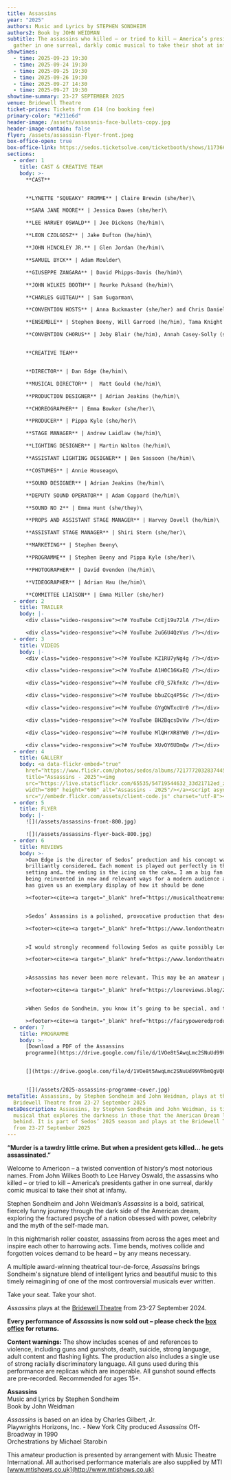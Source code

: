 ```yaml
---
title: Assassins
year: "2025"
authors: Music and Lyrics by STEPHEN SONDHEIM
authors2: Book by JOHN WEIDMAN
subtitle: The assassins who killed – or tried to kill – America’s presidents
  gather in one surreal, darkly comic musical to take their shot at infamy.
showtimes:
  - time: 2025-09-23 19:30
  - time: 2025-09-24 19:30
  - time: 2025-09-25 19:30
  - time: 2025-09-26 19:30
  - time: 2025-09-27 14:30
  - time: 2025-09-27 19:30
showtime-summary: 23-27 SEPTEMBER 2025
venue: Bridewell Theatre
ticket-prices: Tickets from £14 (no booking fee)
primary-color: "#211e6d"
header-image: /assets/assassnis-face-bullets-copy.jpg
header-image-contain: false
flyer: /assets/assassisn-flyer-front.jpeg
box-office-open: true
box-office-link: https://sedos.ticketsolve.com/ticketbooth/shows/1173660211
sections:
  - order: 1
    title: CAST & CREATIVE TEAM
    body: >-
      **CAST**


      **LYNETTE "SQUEAKY" FROMME** | Claire Brewin (she/her)\

      **SARA JANE MOORE** | Jessica Dawes (she/her)\

      **LEE HARVEY OSWALD** | Joe Dickens (he/him)\

      **LEON CZOLGOSZ** | Jake Dufton (he/him)\

      **JOHN HINCKLEY JR.** | Glen Jordan (he/him)\

      **SAMUEL BYCK** | Adam Moulder\

      **GIUSEPPE ZANGARA** | David Phipps-Davis (he/him)\

      **JOHN WILKES BOOTH** | Rourke Puksand (he/him)\

      **CHARLES GUITEAU** | Sam Sugarman\

      **CONVENTION HOSTS** | Anna Buckmaster (she/her) and Chris Daniel Cahill (he/him)\

      **ENSEMBLE** | Stephen Beeny, Will Garrood (he/him), Tama Knight (she/her), Jo Webber and Samantha Witte\

      **CONVENTION CHORUS** | Joby Blair (he/him), Annah Casey-Solly (she/her), Taylor Davidson (she/her), Jack Hanrahan (he/him), Phoebe Alice Pope (she/her) and Carly Whittaker


      **CREATIVE TEAM**


      **DIRECTOR** | Dan Edge (he/him)\

      **MUSICAL DIRECTOR** |  Matt Gould (he/him)\

      **PRODUCTION DESIGNER** | Adrian Jeakins (he/him)\

      **CHOREOGRAPHER** | Emma Bowker (she/her)\

      **PRODUCER** | Pippa Kyle (she/her)\

      **STAGE MANAGER** | Andrew Laidlaw (he/him)\

      **LIGHTING DESIGNER** | Martin Walton (he/him)\

      **ASSISTANT LIGHTING DESIGNER** | Ben Sassoon (he/him)\

      **COSTUMES** | Annie Houseago\

      **SOUND DESIGNER** | Adrian Jeakins (he/him)\

      **DEPUTY SOUND OPERATOR** | Adam Coppard (he/him)\

      **SOUND NO 2** | Emma Hunt (she/they)\

      **PROPS AND ASSISTANT STAGE MANAGER** | Harvey Dovell (he/him)\

      **ASSISTANT STAGE MANAGER** | Shiri Stern (she/her)\

      **MARKETING** | Stephen Beeny\

      **PROGRAMME** | Stephen Beeny and Pippa Kyle (she/her)\

      **PHOTOGRAPHER** | David Ovenden (he/him)\

      **VIDEOGRAPHER** | Adrian Hau (he/him)\

      **COMMITTEE LIAISON** | Emma Miller (she/her)
  - order: 2
    title: TRAILER
    body: |-
      <div class="video-responsive"><?# YouTube CcEj19u72lA /?></div>

      <div class="video-responsive"><?# YouTube 2uG6U4QzVus /?></div>
  - order: 3
    title: VIDEOS
    body: |-
      <div class="video-responsive"><?# YouTube KZ1RU7yNg4g /?></div>

      <div class="video-responsive"><?# YouTube A1H0C16KaEQ /?></div>

      <div class="video-responsive"><?# YouTube cF0_S7kfnXc /?></div>

      <div class="video-responsive"><?# YouTube bbuZCq4P5Gc /?></div>

      <div class="video-responsive"><?# YouTube GYgOWTxcUr0 /?></div>

      <div class="video-responsive"><?# YouTube BH2BqcsDvVw /?></div>

      <div class="video-responsive"><?# YouTube MlQHrXR8YW0 /?></div>

      <div class="video-responsive"><?# YouTube XUvOY6UDmQw /?></div>
  - order: 4
    title: GALLERY
    body: <a data-flickr-embed="true"
      href="https://www.flickr.com/photos/sedos/albums/72177720328374453"
      title="Assassins - 2025"><img
      src="https://live.staticflickr.com/65535/54719544632_33d21712ed_z.jpg"
      width="800" height="600" alt="Assassins - 2025"/></a><script async
      src="//embedr.flickr.com/assets/client-code.js" charset="utf-8"></script>
  - order: 5
    title: FLYER
    body: |-
      ![](/assets/assassins-front-800.jpg)

      ![](/assets/assassins-flyer-back-800.jpg)
  - order: 6
    title: REVIEWS
    body: >-
      >Dan Edge is the director of Sedos’ production and his concept was
      brilliantly considered… Each moment is played out perfectly in this new
      setting and… the ending is the icing on the cake… I am a big fan of shows
      being reinvented in new and relevant ways for a modern audience and Sedos
      has given us an exemplary display of how it should be done

      ><footer><cite><a target="_blank" href="https://musicaltheatremusings.co.uk/assassins-by-sedos">Assassins, 2025, Musical Theatre Musings</a></cite></footer>


      >Sedos’ Assassins is a polished, provocative production that deserves a life beyond its short run. It’s daring, darkly funny, and uncomfortably timely. Sondheim’s biting score and sharp lyrics are brought to life by a cast of remarkable vocal talent. If any fringe production has earned a shot at the West End spotlight, it’s this one. Bravo indeed!

      ><footer><cite><a target="_blank" href="https://www.londontheatre1.com/reviews/assassins-bridewell-theatre-review/">Assassins, 2025, London Theatre 1 (*****)</a></cite></footer>


      >I would strongly recommend following Sedos as quite possibly London’s finest amateur theatre company. Well done to the creative team behind the show for putting on a brilliant performance.

      ><footer><cite><a target="_blank" href="https://www.londontheatrereviews.co.uk/post.cfm?p=25601">Assassins, 2025, London Theatre Reviews (**** .5)</a></cite></footer>


      >Assassins has never been more relevant. This may be an amateur production, but Sedos know their Sondheim and have pulled out all the stops.

      ><footer><cite><a target="_blank" href="https://loureviews.blog/2025/09/25/theatre-review-assassins-sedos/">Assassins, 2025, Loureviews (**** .5)</a></cite></footer>


      >When Sedos do Sondheim, you know it’s going to be special, and this energetic production of Assassins hits the mark with style… Dan Edge’s skilful direction creates a fantastic, heightened energy dynamic for this glorious parody of desperation and political violence, and Adrian Jeakins production design is wonderfully brash… Another triumph for the talented team at Sedos

      ><footer><cite><a target="_blank" href="https://fairypoweredproductions.com/assassins-review-2/">Assassins, 2025, FairyPowered (****)</a></cite></footer>
  - order: 7
    title: PROGRAMME
    body: >-
      [Download a PDF of the Assassins
      programme](https://drive.google.com/file/d/1VOe8t5AwqLmc2SNuUd99VRbmQgVQPE9H/view?usp=drive_link)


      [](https://drive.google.com/file/d/1VOe8t5AwqLmc2SNuUd99VRbmQgVQPE9H/view?usp=drive_link)


      ![](/assets/2025-assassins-programme-cover.jpg)
metaTitle: Assassins, by Stephen Sondheim and John Weidman, plays at the
  Bridewell Theatre from 23-27 September 2025
metaDescription: Assassins, by Stephen Sondheim and John Weidman, is timely
  musical that explores the darkness in those that the American Dream leaves
  behind. It is part of Sedos’ 2025 season and plays at the Bridewell Theatre
  from 23-27 September 2025
---
```

**“Murder is a tawdry little crime. But when a president gets killed… he gets assassinated.”**

Welcome to Americon – a twisted convention of history’s most notorious names. From John Wilkes Booth to Lee Harvey Oswald, the assassins who killed – or tried to kill – America’s presidents gather in one surreal, darkly comic musical to take their shot at infamy.

Stephen Sondheim and John Weidman’s *Assassins* is a bold, satirical, fiercely funny journey through the dark side of the American dream, exploring the fractured psyche of a nation obsessed with power, celebrity and the myth of the self-made man. 

In this nightmarish roller coaster, assassins from across the ages meet and inspire each other to harrowing acts. Time bends, motives collide and forgotten voices demand to be heard – by any means necessary.

A multiple award-winning theatrical tour-de-force, *Assassins* brings Sondheim's signature blend of intelligent lyrics and beautiful music to this timely reimagining of one of the most controversial musicals ever written.

Take your seat. Take your shot.

*Assassins* plays at the [Bridewell Theatre](https://sbf.org.uk/venue-hire/bridewell-theatre/) from 23-27 September 2024.

**Every performance of *Assassins* is now sold out – please check the [box office](https://sedos.ticketsolve.com/ticketbooth/shows/1173660211) for returns.**

**Content warnings:** The show includes scenes of and references to violence, including guns and gunshots, death, suicide, strong language, adult content and flashing lights. The production also includes a single use of strong racially discriminatory language. All guns used during this performance are replicas which are inoperable. All gunshot sound effects are pre-recorded. Recommended for ages 15+.

**Assassins**\
Music and Lyrics by Stephen Sondheim \
Book by John Weidman

*Assassins* is based on an idea by Charles Gilbert, Jr.\
Playwrights Horizons, Inc. - New York City produced *Assassins* Off-Broadway in 1990\
Orchestrations by Michael Starobin

This amateur production is presented by arrangement with Music Theatre International. All authorised performance materials are also supplied by MTI [www.mtishows.co.uk](http://www.mtishows.co.uk)
